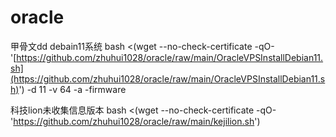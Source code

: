 # oracle
甲骨文dd debain11系统
bash <(wget --no-check-certificate -qO- '[https://github.com/zhuhui1028/oracle/raw/main/OracleVPSInstallDebian11.sh](https://github.com/zhuhui1028/oracle/raw/main/OracleVPSInstallDebian11.sh)') -d 11 -v 64 -a -firmware

科技lion未收集信息版本
bash <(wget --no-check-certificate -qO- 'https://github.com/zhuhui1028/oracle/raw/main/kejilion.sh')
